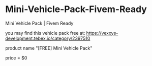 # Mini-Vehicle-Pack-Fivem-Ready
Mini Vehicle Pack | Fivem Ready

you may find this vehicle pack free at: https://vexxys-development.tebex.io/category/2397510 

product name "[FREE] Mini Vehicle Pack"


price = $0
